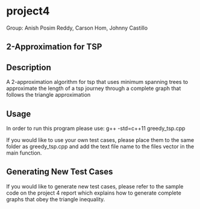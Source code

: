 # project4

Group: Anish Posim Reddy, Carson Hom, Johnny Castillo

## 2-Approximation for TSP

## Description
A 2-approximation algorithm for tsp that uses minimum spanning trees to approximate the length of a tsp journey through a complete graph that follows the triangle approximation

## Usage
In order to run this program please use: 
    g++ -std=c++11 greedy_tsp.cpp 

If you would like to use your own test cases, please place them to the same folder as greedy_tsp.cpp and add the text file name to the files vector in the main function.

## Generating New Test Cases
If you would like to generate new test cases, please refer to the sample code on the project 4 report which explains how to generate complete graphs that obey the triangle inequality.
